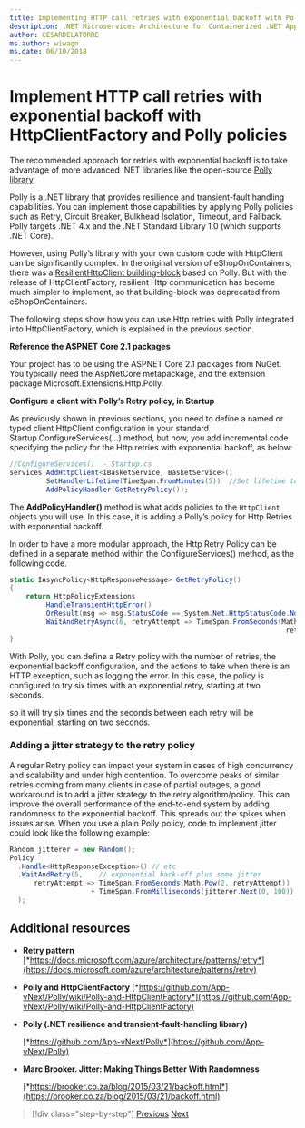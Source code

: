 ```yaml
---
title: Implementing HTTP call retries with exponential backoff with Polly
description: .NET Microservices Architecture for Containerized .NET Applications | Implementing HTTP call retries with exponential backoff with Polly
author: CESARDELATORRE
ms.author: wiwagn
ms.date: 06/10/2018
---
```


# Implement HTTP call retries with exponential backoff with HttpClientFactory and Polly policies

The recommended approach for retries with exponential backoff is to take advantage of more advanced .NET libraries like the open-source [Polly library](https://github.com/App-vNext/Polly).

Polly is a .NET library that provides resilience and transient-fault handling capabilities. You can implement those capabilities by applying Polly policies such as Retry, Circuit Breaker, Bulkhead Isolation, Timeout, and Fallback. Polly targets .NET 4.x and the .NET Standard Library 1.0 (which supports .NET Core).

However, using Polly’s library with your own custom code with HttpClient can be significantly complex. In the original version of eShopOnContainers, there was a [ResilientHttpClient building-block](https://github.com/dotnet-architecture/eShopOnContainers/blob/master/src/BuildingBlocks/Resilience/Resilience.Http/ResilientHttpClient.cs) based on Polly. But with the release of HttpClientFactory, resilient Http communication has become much simpler to implement, so that building-block was deprecated from eShopOnContainers. 

The following steps show how you can use Http retries with Polly integrated into HttpClientFactory, which is explained in the previous section.

**Reference the ASPNET Core 2.1 packages**

Your project has to be using the ASPNET Core 2.1 packages from NuGet. You typically need the AspNetCore metapackage, and the extension package Microsoft.Extensions.Http.Polly.

**Configure a client with Polly’s Retry policy, in Startup**

As previously shown in previous sections, you need to define a named or typed client HttpClient configuration in your standard Startup.ConfigureServices(...) method, but now, you add incremental code specifying the policy for the Http retries with exponential backoff, as below:

```csharp
//ConfigureServices()  - Startup.cs
services.AddHttpClient<IBasketService, BasketService>()
        .SetHandlerLifetime(TimeSpan.FromMinutes(5))  //Set lifetime to 5 minutes
        .AddPolicyHandler(GetRetryPolicy());
```

The **AddPolicyHandler()** method is what adds policies to the `HttpClient` objects you will use. In this case, it is adding a Polly’s policy for Http Retries with exponential backoff.

In order to have a more modular approach, the Http Retry Policy can be defined in a separate method within the ConfigureServices() method, as the following code.

```csharp
static IAsyncPolicy<HttpResponseMessage> GetRetryPolicy()
{
    return HttpPolicyExtensions
        .HandleTransientHttpError()
        .OrResult(msg => msg.StatusCode == System.Net.HttpStatusCode.NotFound)
        .WaitAndRetryAsync(6, retryAttempt => TimeSpan.FromSeconds(Math.Pow(2,
                                                                    retryAttempt)));
}
```

With Polly, you can define a Retry policy with the number of retries, the exponential backoff configuration, and the actions to take when there is an HTTP exception, such as logging the error. In this case, the policy is configured to try six times with an exponential retry, starting at two seconds. 

so it will try six times and the seconds between each retry will be exponential, starting on two seconds.

### Adding a jitter strategy to the retry policy

A regular Retry policy can impact your system in cases of high concurrency and scalability and under high contention. To overcome peaks of similar retries coming from many clients in case of partial outages, a good workaround is to add a jitter strategy to the retry algorithm/policy. This can improve the overall performance of the end-to-end system by adding randomness to the exponential backoff. This spreads out the spikes when issues arise. When you use a plain Polly policy, code to implement jitter could look like the following example:

```csharp
Random jitterer = new Random(); 
Policy
  .Handle<HttpResponseException>() // etc
  .WaitAndRetry(5,    // exponential back-off plus some jitter
      retryAttempt => TimeSpan.FromSeconds(Math.Pow(2, retryAttempt))  
                    + TimeSpan.FromMilliseconds(jitterer.Next(0, 100)) 
  );
```

## Additional resources

-   **Retry pattern**
    [*https://docs.microsoft.com/azure/architecture/patterns/retry*](https://docs.microsoft.com/azure/architecture/patterns/retry)

-   **Polly and HttpClientFactory**
    [*https://github.com/App-vNext/Polly/wiki/Polly-and-HttpClientFactory*](https://github.com/App-vNext/Polly/wiki/Polly-and-HttpClientFactory)

-   **Polly (.NET resilience and transient-fault-handling library)**

    [*https://github.com/App-vNext/Polly*](https://github.com/App-vNext/Polly)

-   **Marc Brooker. Jitter: Making Things Better With Randomness**

    [*https://brooker.co.za/blog/2015/03/21/backoff.html*](https://brooker.co.za/blog/2015/03/21/backoff.html)



>[!div class="step-by-step"]
[Previous](implement-custom-http-call-retries-exponential-backoff.md)
[Next](implement-circuit-breaker-pattern.md)
